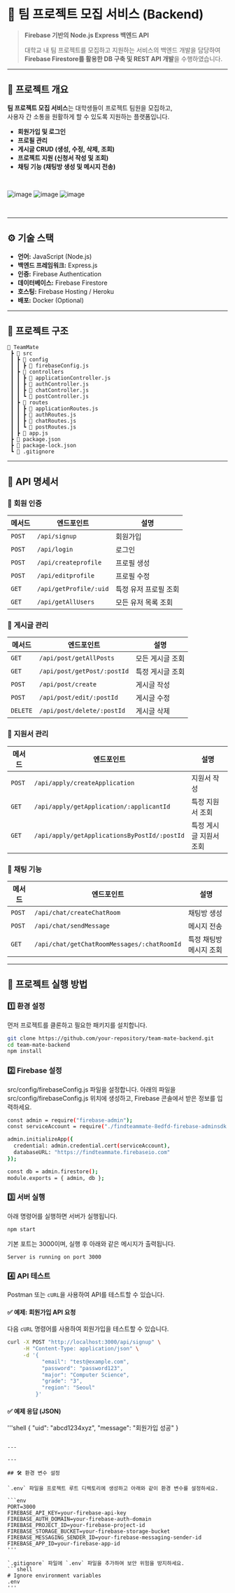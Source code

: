 # 🎯 팀 프로젝트 모집 서비스 (Backend)

> **Firebase 기반의 Node.js Express 백엔드 API**
>  
> 대학교 내 팀 프로젝트를 모집하고 지원하는 서비스의 백엔드 개발을 담당하여  
> **Firebase Firestore를 활용한 DB 구축 및 REST API 개발**을 수행하였습니다.

---

## 📌 프로젝트 개요
**팀 프로젝트 모집 서비스**는 대학생들이 프로젝트 팀원을 모집하고,  
사용자 간 소통을 원활하게 할 수 있도록 지원하는 플랫폼입니다.  

- **회원가입 및 로그인**
- **프로필 관리**
- **게시글 CRUD (생성, 수정, 삭제, 조회)**
- **프로젝트 지원 (신청서 작성 및 조회)**
- **채팅 기능 (채팅방 생성 및 메시지 전송)**

<br>


![image](https://github.com/user-attachments/assets/a945bc70-8b75-470d-a67f-4156bb0fc974)
![image](https://github.com/user-attachments/assets/6fefc6a7-eb83-4688-a2d6-90578471b5f8)
![image](https://github.com/user-attachments/assets/6b51a5cb-2006-4fd9-834d-c443522e035c)


<br>

---

## ⚙ **기술 스택**
- **언어:** JavaScript (Node.js)
- **백엔드 프레임워크:** Express.js
- **인증:** Firebase Authentication
- **데이터베이스:** Firebase Firestore
- **호스팅:** Firebase Hosting / Heroku
- **배포:** Docker (Optional)

---

## 📂 **프로젝트 구조**
```shell
📁 TeamMate
 ┣ 📂 src
 ┃ ┣ 📂 config
 ┃ ┃ ┣ 📜 firebaseConfig.js
 ┃ ┣ 📂 controllers
 ┃ ┃ ┣ 📜 applicationController.js
 ┃ ┃ ┣ 📜 authController.js
 ┃ ┃ ┣ 📜 chatController.js
 ┃ ┃ ┗ 📜 postController.js
 ┃ ┣ 📂 routes
 ┃ ┃ ┣ 📜 applicationRoutes.js
 ┃ ┃ ┣ 📜 authRoutes.js
 ┃ ┃ ┣ 📜 chatRoutes.js
 ┃ ┃ ┗ 📜 postRoutes.js
 ┃ ┣ 📜 app.js
 ┣ 📜 package.json
 ┣ 📜 package-lock.json
 ┗ 📜 .gitignore
```
---

## 📝 API 명세서

### 🔹 **회원 인증**
| 메서드 | 엔드포인트 | 설명 |
|--------|--------------------------|----------------------------|
| `POST` | `/api/signup` | 회원가입 |
| `POST` | `/api/login` | 로그인 |
| `POST` | `/api/createprofile` | 프로필 생성 |
| `POST` | `/api/editprofile` | 프로필 수정 |
| `GET`  | `/api/getProfile/:uid` | 특정 유저 프로필 조회 |
| `GET`  | `/api/getAllUsers` | 모든 유저 목록 조회 |

### 🔹 **게시글 관리**
| 메서드 | 엔드포인트 | 설명 |
|--------|------------------------------|----------------------|
| `GET`  | `/api/post/getAllPosts` | 모든 게시글 조회 |
| `GET`  | `/api/post/getPost/:postId` | 특정 게시글 조회 |
| `POST` | `/api/post/create` | 게시글 작성 |
| `POST` | `/api/post/edit/:postId` | 게시글 수정 |
| `DELETE` | `/api/post/delete/:postId` | 게시글 삭제 |

### 🔹 **지원서 관리**
| 메서드 | 엔드포인트 | 설명 |
|--------|--------------------------------|---------------------------|
| `POST` | `/api/apply/createApplication` | 지원서 작성 |
| `GET`  | `/api/apply/getApplication/:applicantId` | 특정 지원서 조회 |
| `GET`  | `/api/apply/getApplicationsByPostId/:postId` | 특정 게시글 지원서 조회 |

### 🔹 **채팅 기능**
| 메서드 | 엔드포인트 | 설명 |
|--------|-----------------------------|---------------------|
| `POST` | `/api/chat/createChatRoom` | 채팅방 생성 |
| `POST` | `/api/chat/sendMessage` | 메시지 전송 |
| `GET`  | `/api/chat/getChatRoomMessages/:chatRoomId` | 특정 채팅방 메시지 조회 |

---

## 🚀 프로젝트 실행 방법

### 1️⃣ **환경 설정**
먼저 프로젝트를 클론하고 필요한 패키지를 설치합니다.

```bash
git clone https://github.com/your-repository/team-mate-backend.git
cd team-mate-backend
npm install
```

### 2️⃣ Firebase 설정
src/config/firebaseConfig.js 파일을 설정합니다.
아래의 파일을 src/config/firebaseConfig.js 위치에 생성하고, Firebase 콘솔에서 받은 정보를 입력하세요.

```bash
const admin = require("firebase-admin");
const serviceAccount = require("./findteammate-8edfd-firebase-adminsdk.json");

admin.initializeApp({
  credential: admin.credential.cert(serviceAccount),
  databaseURL: "https://findteammate.firebaseio.com"
});

const db = admin.firestore();
module.exports = { admin, db };
```

### 3️⃣ 서버 실행
아래 명령어를 실행하면 서버가 실행됩니다.
```bash
npm start
```
기본 포트는 3000이며, 실행 후 아래와 같은 메시지가 출력됩니다.
```shell
Server is running on port 3000
```

### 4️⃣ **API 테스트**
Postman 또는 `cURL`을 사용하여 API를 테스트할 수 있습니다.

#### ✅ **예제: 회원가입 API 요청**
다음 `cURL` 명령어를 사용하여 회원가입을 테스트할 수 있습니다.

```bash
curl -X POST "http://localhost:3000/api/signup" \
     -H "Content-Type: application/json" \
     -d '{
           "email": "test@example.com",
           "password": "password123",
           "major": "Computer Science",
           "grade": "3",
           "region": "Seoul"
         }'
```

#### ✅ **예제 응답 (JSON)**
'''shell
{
  "uid": "abcd1234xyz",
  "message": "회원가입 성공"
}
```

---

---

## 🛠 환경 변수 설정

`.env` 파일을 프로젝트 루트 디렉토리에 생성하고 아래와 같이 환경 변수를 설정하세요.

```env
PORT=3000
FIREBASE_API_KEY=your-firebase-api-key
FIREBASE_AUTH_DOMAIN=your-firebase-auth-domain
FIREBASE_PROJECT_ID=your-firebase-project-id
FIREBASE_STORAGE_BUCKET=your-firebase-storage-bucket
FIREBASE_MESSAGING_SENDER_ID=your-firebase-messaging-sender-id
FIREBASE_APP_ID=your-firebase-app-id
'''

`.gitignore` 파일에 `.env` 파일을 추가하여 보안 위험을 방지하세요.
```shell
# Ignore environment variables
.env
'''

